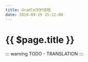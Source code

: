 ```yaml
---
title: Gradle守护进程
date: 2019-09-25 15:12:00
---
```


# {{ $page.title }}

::: warning
TODO - TRANSLATION
:::
